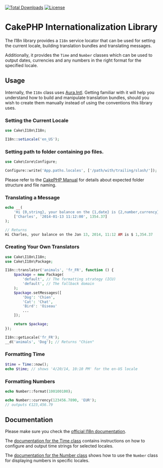 [![Total Downloads](https://img.shields.io/packagist/dt/cakephp/i18n.svg?style=flat-square)](https://packagist.org/packages/cakephp/i18n)
[![License](https://img.shields.io/badge/license-MIT-blue.svg?style=flat-square)](LICENSE.txt)

# CakePHP Internationalization Library

The I18n library provides a `I18n` service locator that can be used for setting
the current locale, building translation bundles and translating messages.

Additionally, it provides the `Time` and `Number` classes which can be used to
output dates, currencies and any numbers in the right format for the specified locale.

## Usage

Internally, the `I18n` class uses [Aura.Intl](https://github.com/auraphp/Aura.Intl).
Getting familiar with it will help you understand how to build and manipulate translation bundles,
should you wish to create them manually instead of using the conventions this library uses.

### Setting the Current Locale

```php
use Cake\I18n\I18n;

I18n::setLocale('en_US');
```

### Setting path to folder containing po files.

```php
use Cake\Core\Configure;

Configure::write('App.paths.locales', ['/path/with/trailing/slash/']);
```

Please refer to the [CakePHP Manual](https://book.cakephp.org/4/en/core-libraries/internationalization-and-localization.html#language-files) for details
about expected folder structure and file naming.

### Translating a Message

```php
echo __(
    'Hi {0,string}, your balance on the {1,date} is {2,number,currency}',
    ['Charles', '2014-01-13 11:12:00', 1354.37]
);

// Returns
Hi Charles, your balance on the Jan 13, 2014, 11:12 AM is $ 1,354.37
```

### Creating Your Own Translators

```php
use Cake\I18n\I18n;
use Cake\I18n\Package;

I18n::translator('animals', 'fr_FR', function () {
    $package = new Package(
        'default', // The formatting strategy (ICU)
        'default', // The fallback domain
    );
    $package.setMessages([
        'Dog': 'Chien',
        'Cat': 'Chat',
        'Bird': 'Oiseau'
        ...
    ]);

    return $package;
});

I18n::getLocale('fr_FR');
__d('animals', 'Dog'); // Returns "Chien"
```

### Formatting Time

```php
$time = Time::now();
echo $time; // shows '4/20/14, 10:10 PM' for the en-US locale
```

### Formatting Numbers

```php
echo Number::format(100100100);
```

```php
echo Number::currency(123456.7890, 'EUR');
// outputs €123,456.79
```

## Documentation

Please make sure you check the [official I18n
documentation](https://book.cakephp.org/4/en/core-libraries/internationalization-and-localization.html).

The [documentation for the Time
class](https://book.cakephp.org/4/en/core-libraries/time.html) contains
instructions on how to configure and output time strings for selected locales.

The [documentation for the Number
class](https://book.cakephp.org/4/en/core-libraries/number.html) shows how to
use the `Number` class for displaying numbers in specific locales.
